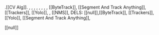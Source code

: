 .[[CV Alg]].
  , , ,
  , ,
  , ,
  , [[ByteTrack]], [[Segment And Track Anything]], [[Trackers]], [[Yolo]],
  , [[NMS]], 
  DELS: [[null]],[[ByteTrack]], [[Trackers]], [[Yolo]], [[Segment And Track Anything]],

[[null]] 